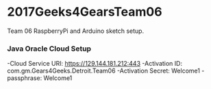 # 2017Geeks4GearsTeam06
Team 06 RaspberryPi and Arduino sketch setup.



### Java Oracle Cloud Setup
-Cloud Service URI: https://129.144.181.212:443
-Activation ID: com.gm.Gears4Geeks.Detroit.Team06
-Activation Secret: Welcome1
-passphrase: Welcome1
